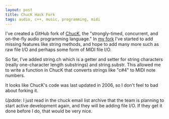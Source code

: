 ```yaml
---
layout: post
title: ChucK Hack Fork
tags: audio, c++, music, programming, midi
---
```


I've created a GitHub fork of [ChucK](http://chuck.cs.princeton.edu/), the
"strongly-timed, concurrent, and on-the-fly audio programming language." In
[my fork](http://github.com/jimm/chuck) I've started to add missing features
like string methods, and hope to add many more such as raw file I/O and
perhaps some form of MIDI file I/O.

So far, I've added string.ch which is a getter and setter for string
characters (really one-character length substrings) and string.substr. This
allowed me to write a function in ChucK that converts strings like "c#4" to
MIDI note numbers.

It looks like ChucK's code was last updated in 2006, so I don't feel to bad
about forking it.

_Update_: I just read in the chuck email list archive that the team is
planning to start active development again, and they will be adding file
I/O. If they get it done before I do, that would be very nice.
